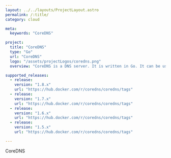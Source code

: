 ```yaml
---
layout: ../../layouts/ProjectLayout.astro
permalink: /:title/
category: cloud

meta:
  keywords: "CoreDNS"

project:
  title: "CoreDNS"
  type: "Go"
  url: "CoreDNS"
  logo: "/assets/projectLogos/coredns.png"
  overview: "CoreDNS is a DNS server. It is written in Go. It can be used in a multitude of environments because of its flexibility. CoreDNS is licensed under the Apache License Version 2, and completely open source."

supported_releases:
  - release:
    version: "1.8.x"
    url: "https://hub.docker.com/r/coredns/coredns/tags"
  - release:
    version: "1.7.x"
    url: "https://hub.docker.com/r/coredns/coredns/tags"
  - release:
    version: "1.6.x"
    url: "https://hub.docker.com/r/coredns/coredns/tags"
  - release:
    version: "1.5.x"
    url: "https://hub.docker.com/r/coredns/coredns/tags"

---
```


<p>CoreDNS</p>

